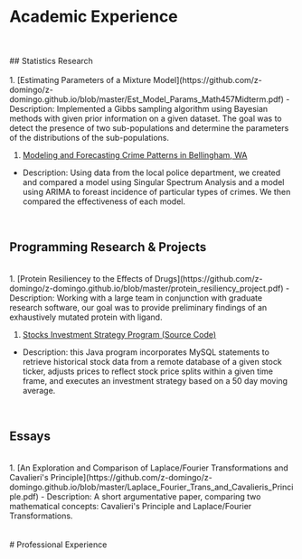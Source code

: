 # Academic Experience<br>
<br>
<br>
## Statistics Research<br>
<br>
1. [Estimating Parameters of a Mixture Model](https://github.com/z-domingo/z-domingo.github.io/blob/master/Est_Model_Params_Math457Midterm.pdf)
  - Description: Implemented a Gibbs sampling algorithm using Bayesian methods with given prior information on a given dataset. The goal was to detect the presence of two sub-populations and determine the parameters of the distributions of the sub-populations.<br>

1. [Modeling and Forecasting Crime Patterns in Bellingham, WA](https://cedar.wwu.edu/cgi/viewcontent.cgi?article=1447&context=scholwk)
  - Description: Using data from the local police department, we created and compared a model using Singular Spectrum Analysis and a model using ARIMA to foreast incidence of particular types of crimes. We then compared the effectiveness of each model.<br>
<br>

## Programming Research & Projects<br>
<br>
1. [Protein Resiliencey to the Effects of Drugs](https://github.com/z-domingo/z-domingo.github.io/blob/master/protein_resiliency_project.pdf)
  - Description: Working with a large team in conjunction with graduate research software, our goal was to provide preliminary findings of an exhaustively mutated protein with ligand.<br>

1. [Stocks Investment Strategy Program (Source Code)](https://github.com/z-domingo/z-domingo.github.io/blob/master/stocks_analyzer)
  - Description: this Java program incorporates MySQL statements to retrieve historical stock data from a remote database of a given stock ticker, adjusts prices to reflect stock price splits within a given time frame, and executes an investment strategy based on a 50 day moving average.<br>
<br>

## Essays<br>
<br>
1. [An Exploration and Comparison of Laplace/Fourier Transformations and Cavalieri's Principle](https://github.com/z-domingo/z-domingo.github.io/blob/master/Laplace_Fourier_Trans_and_Cavalieris_Principle.pdf)
  - Description: A short argumentative paper, comparing two mathematical concepts: Cavalieri's Principle and Laplace/Fourier Transformations.<br>
<br>
<br>
# Professional Experience<br>
<br>
<br>
